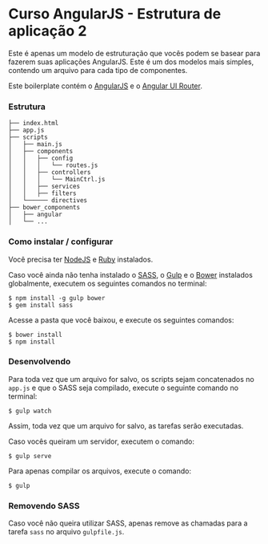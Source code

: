 # Curso AngularJS - Estrutura de aplicação 2

Este é apenas um modelo de estruturação que vocês podem se basear para fazerem suas aplicações AngularJS. Este é um dos modelos mais simples, contendo um arquivo para cada tipo de componentes.

Este boilerplate contém o [AngularJS](https://angularjs.org) e o [Angular UI Router](https://github.com/angular-ui/ui-router).

### Estrutura

```
├── index.html
├── app.js
├── scripts
│   ├── main.js
│   ├── components
│   │   ├── config
│   │   │   └── routes.js
│   │   ├── controllers
│   │   │   └── MainCtrl.js
│   │   ├── services
│   │   ├── filters
│   └────── directives
├── bower_components
│   ├── angular
│   └── ...
```

### Como instalar / configurar

Você precisa ter [NodeJS](https://nodejs.org) e [Ruby](http://rubyinstaller.org) instalados.

Caso você ainda não tenha instalado o [SASS](http://sass-lang.com/), o [Gulp](http://gulpjs.com/) e o [Bower](http://bower.io/) instalados globalmente, executem os seguintes comandos no terminal:

```
$ npm install -g gulp bower
$ gem install sass
```

Acesse a pasta que você baixou, e execute os seguintes comandos:

```
$ bower install
$ npm install
```

### Desenvolvendo

Para toda vez que um arquivo for salvo, os scripts sejam concatenados no `app.js` e que o SASS seja compilado, execute o seguinte comando no terminal:

```
$ gulp watch
```

Assim, toda vez que um arquivo for salvo, as tarefas serão executadas.

Caso vocês queiram um servidor, executem o comando:

```
$ gulp serve
```

Para apenas compilar os arquivos, execute o comando:

```
$ gulp
```

### Removendo SASS

Caso você não queira utilizar SASS, apenas remove as chamadas para a tarefa `sass` no arquivo `gulpfile.js`.
